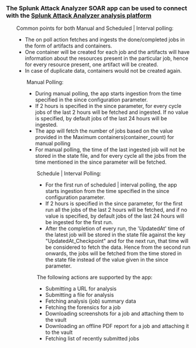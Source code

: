 ### The Splunk Attack Analyzer SOAR app can be used to connect with the [Splunk Attack Analyzer analysis platform](https://app.twinwave.io/)

<div style="margin-left: 2em">

Common points for both Manual and Scheduled | Interval polling:

- The on poll action fetches and ingests the done/completed jobs in the form of artifacts and
  containers.
- One container will be created for each job and the artifacts will have information about the
  resources present in the particular job, hence for every resource present, one artifact will be
  created.
- In case of duplicate data, containers would not be created again.

<div style="margin-left: 2em">

Manual Polling:

- During manual polling, the app starts ingestion from the time specified in the since
  configuration parameter.
- If 2 hours is specified in the since parameter, for every cycle jobs of the last 2 hours will be
  fetched and ingested. If no value is specified, by default jobs of the last 24 hours will be
  ingested.
- The app will fetch the number of jobs based on the value provided in the Maximum
  containers(container_count) for manual polling
- For manual polling, the time of the last ingested job will not be stored in the state file, and
  for every cycle all the jobs from the time mentioned in the since parameter will be fetched.

<div style="margin-left: 2em">

Schedule | Interval Polling:

- For the first run of scheduled | interval polling, the app starts ingestion from the time
  specified in the since configuration parameter.
- If 2 hours is specified in the since parameter, for the first run all the jobs of the last 2
  hours will be fetched, and if no value is specified, by default jobs of the last 24 hours will
  be ingested for the first run.
- After the completion of every run, the 'UpdatedAt' time of the latest job will be stored in the
  state file against the key "UpdatedAt_Checkpoint" and for the next run, that time will be
  considered to fetch the data. Hence from the second run onwards, the jobs will be fetched from
  the time stored in the state file instead of the value given in the since parameter.

The following actions are supported by the app:

- Submitting a URL for analysis
- Submitting a file for analysis
- Fetching analysis (job) summary data
- Fetching the forensics for a job
- Downloading screenshots for a job and attaching them to the vault
- Downloading an offline PDF report for a job and attaching it to the vault
- Fetching list of recently submitted jobs
